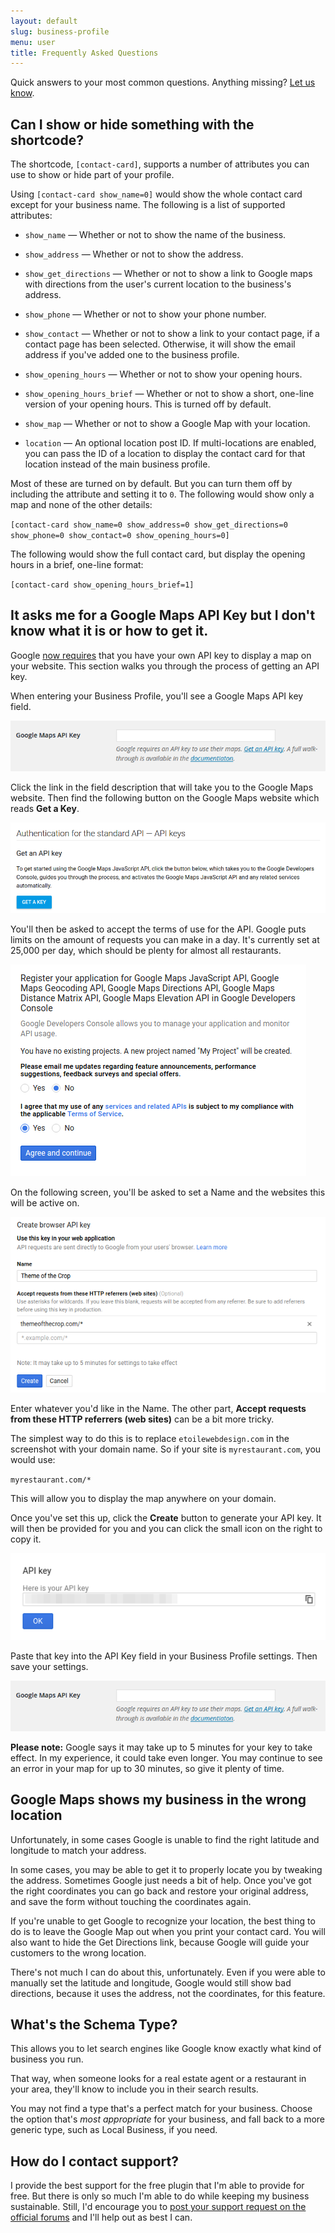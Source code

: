```yaml
---
layout: default
slug: business-profile
menu: user
title: Frequently Asked Questions
---
```

Quick answers to your most common questions. Anything missing? [Let us know](https://www.etoilewebdesign.com/support-center/).

## <a name="shortcode"></a> Can I show or hide something with the shortcode?

The shortcode, `[contact-card]`, supports a number of attributes you can use to show or hide part of your profile.

Using `[contact-card show_name=0]` would show the whole contact card except for your business name. The following is a list of supported attributes:

- `show_name` &mdash; Whether or not to show the name of the business.

- `show_address` &mdash; Whether or not to show the address.

- `show_get_directions` &mdash; Whether or not to show a link to Google maps with directions from the user's current location to the business's address.

- `show_phone` &mdash; Whether or not to show your phone number.

- `show_contact` &mdash; Whether or not to show a link to your contact page, if a contact page has been selected. Otherwise, it will show the email address if you've added one to the business profile.

- `show_opening_hours` &mdash; Whether or not to show your opening hours.

- `show_opening_hours_brief` &mdash; Whether or not to show a short, one-line version of your opening hours. This is turned off by default.

- `show_map` &mdash; Whether or not to show a Google Map with your location.

- `location` &mdash; An optional location post ID. If multi-locations are enabled, you can pass the ID of a location to display the contact card for that location instead of the main business profile.

Most of these are turned on by default. But you can turn them off by including the attribute and setting it to `0`. The following would show only a map and none of the other details:

`[contact-card show_name=0 show_address=0 show_get_directions=0 show_phone=0 show_contact=0 show_opening_hours=0]`

The following would show the full contact card, but display the opening hours in a brief, one-line format:

`[contact-card show_opening_hours_brief=1]`

## <a name="google-maps-api-key"></a> It asks me for a Google Maps API Key but I don't know what it is or how to get it.

Google [now requires](https://googlegeodevelopers.blogspot.co.uk/2016/06/building-for-scale-updates-to-google.html) that you have your own API key to display a map on your website. This section walks you through the process of getting an API key.

When entering your Business Profile, you'll see a Google Maps API key field.

![Screenshot of the API Key field in Business Profile](/img/google-maps-api-key/gmaps-key-enter-key.png)

Click the link in the field description that will take you to the Google Maps website. Then find the following button on the Google Maps website which reads **Get a Key**.

![Screenshot of the Get Key button on Google Maps' website](/img/google-maps-api-key/gmaps-key-get-key.png)

You'll then be asked to accept the terms of use for the API. Google puts limits on the amount of requests you can make in a day. It's currently set at 25,000 per day, which should be plenty for almost all restaurants.

![Screenshot of the form to accept terms on Google Maps' website](/img/google-maps-api-key/gmaps-key-accept-terms.png)

On the following screen, you'll be asked to set a Name and the websites this will be active on.

![Screenshot of the form to enter domain details on Google Maps' website](/img/google-maps-api-key/gmaps-key-enter-domain.png)

Enter whatever you'd like in the Name. The other part, **Accept requests from these HTTP referrers (web sites)** can be a bit more tricky.

The simplest way to do this is to replace `etoilewebdesign.com` in the screenshot with your domain name. So if your site is `myrestaurant.com`, you would use:

`myrestaurant.com/*`

This will allow you to display the map anywhere on your domain.

Once you've set this up, click the **Create** button to generate your API key. It will then be provided for you and you can click the small icon on the right to copy it.

![Screenshot of the form to copy your API key from Google Maps' website](/img/google-maps-api-key/gmaps-key-copy-key.png)

Paste that key into the API Key field in your Business Profile settings. Then save your settings.

![Screenshot of the API Key field in Business Profile](/img/google-maps-api-key/gmaps-key-enter-key.png)

**Please note:** Google says it may take up to 5 minutes for your key to take effect. In my experience, it could take even longer. You may continue to see an error in your map for up to 30 minutes, so give it plenty of time.

## <a name="map-latlon"></a> Google Maps shows my business in the wrong location

Unfortunately, in some cases Google is unable to find the right latitude and longitude to match your address.

In some cases, you may be able to get it to properly locate you by tweaking the address. Sometimes Google just needs a bit of help. Once you've got the right coordinates you can go back and restore your original address, and save the form without touching the coordinates again.

If you're unable to get Google to recognize your location, the best thing to do is to leave the Google Map out when you print your contact card. You will also want to hide the Get Directions link, because Google will guide your customers to the wrong location.

There's not much I can do about this, unfortunately. Even if you were able to manually set the latitude and longitude, Google would still show bad directions, because it uses the address, not the coordinates, for this feature.

## <a name="schema-type"></a> What's the Schema Type?

This allows you to let search engines like Google know exactly what kind of business you run.

That way, when someone looks for a real estate agent or a restaurant in your area, they'll know to include you in their search results.

You may not find a type that's a perfect match for your business. Choose the option that's *most appropriate* for your business, and fall back to a more generic type, such as Local Business, if you need.

## <a name="support"></a> How do I contact support?

I provide the best support for the free plugin that I'm able to provide for free. But there is only so much I'm able to do while keeping my business sustainable. Still, I'd encourage you to [post your support request on the official forums](http://wordpress.org/support/plugin/business-profile) and I'll help out as best I can.
